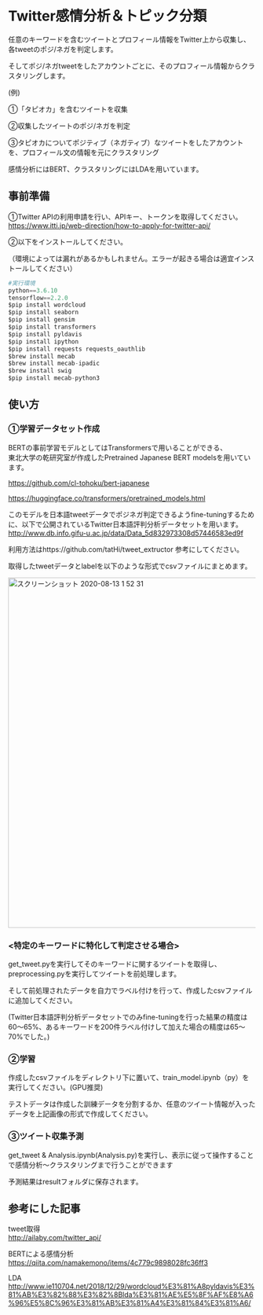 # Twitter感情分析＆トピック分類

任意のキーワードを含むツイートとプロフィール情報をTwitter上から収集し、各tweetのポジ/ネガを判定します。

そしてポジ/ネガtweetをしたアカウントごとに、そのプロフィール情報からクラスタリングします。

(例)

①「タピオカ」を含むツイートを収集

②収集したツイートのポジ/ネガを判定

③タピオカについてポジティブ（ネガティブ）なツイートをしたアカウントを、プロフィール文の情報を元にクラスタリング

感情分析にはBERT、クラスタリングにはLDAを用いています。


## 事前準備

①Twitter APIの利用申請を行い、APIキー、トークンを取得してください。 <br> https://www.itti.jp/web-direction/how-to-apply-for-twitter-api/

②以下をインストールしてください。

（環境によっては漏れがあるかもしれません。エラーが起きる場合は適宜インストールしてください）
```python
#実行環境
python==3.6.10
tensorflow==2.2.0
$pip install wordcloud
$pip install seaborn
$pip install gensim
$pip install transformers
$pip install pyldavis
$pip install ipython
$pip install requests requests_oauthlib
$brew install mecab
$brew install mecab-ipadic
$brew install swig
$pip install mecab-python3
```
## 使い方

### ①学習データセット作成

BERTの事前学習モデルとしてはTransformersで用いることができる、<br>
東北大学の乾研究室が作成したPretrained Japanese BERT modelsを用いています。

https://github.com/cl-tohoku/bert-japanese

https://huggingface.co/transformers/pretrained_models.html

このモデルを日本語tweetデータでポジネガ判定できるようfine-tuningするために、以下で公開されているTwitter日本語評判分析データセットを用います。<br>
http://www.db.info.gifu-u.ac.jp/data/Data_5d832973308d57446583ed9f 

利用方法はhttps://github.com/tatHi/tweet_extructor 参考にしてください。

取得したtweetデータとlabelを以下のような形式でcsvファイルにまとめます。

<img width="713" alt="スクリーンショット 2020-08-13 1 52 31" src="https://user-images.githubusercontent.com/62980317/90303682-d9710e00-deea-11ea-84f9-51febc342b14.png">

### <特定のキーワードに特化して判定させる場合>

get_tweet.pyを実行してそのキーワードに関するツイートを取得し、preprocessing.pyを実行してツイートを前処理します。

そして前処理されたデータを自力でラベル付けを行って、作成したcsvファイルに追加してください。

(Twitter日本語評判分析データセットでのみfine-tuningを行った結果の精度は60〜65%、あるキーワードを200件ラベル付けして加えた場合の精度は65〜70%でした。)


### ②学習

作成したcsvファイルをディレクトリ下に置いて、train_model.ipynb（py）を実行してください。(GPU推奨)

テストデータは作成した訓練データを分割するか、任意のツイート情報が入ったデータを上記画像の形式で作成してください。

### ③ツイート収集予測

get_tweet & Analysis.ipynb(Analysis.py)を実行し、表示に従って操作することで感情分析〜クラスタリングまで行うことができます

予測結果はresultフォルダに保存されます。

## 参考にした記事

tweet取得<br>
http://ailaby.com/twitter_api/

BERTによる感情分析<br>
https://qiita.com/namakemono/items/4c779c9898028fc36ff3

LDA<br>
http://www.ie110704.net/2018/12/29/wordcloud%E3%81%A8pyldavis%E3%81%AB%E3%82%88%E3%82%8Blda%E3%81%AE%E5%8F%AF%E8%A6%96%E5%8C%96%E3%81%AB%E3%81%A4%E3%81%84%E3%81%A6/
